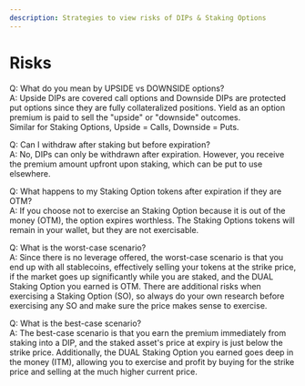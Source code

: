 ```yaml
---
description: Strategies to view risks of DIPs & Staking Options
---
```


# Risks

Q: What do you mean by UPSIDE vs DOWNSIDE options? \
A: Upside DIPs are covered call options and Downside DIPs are protected put options since they are fully collateralized positions. Yield as an option premium is paid to sell the "upside" or "downside" outcomes.\
Similar for Staking Options, Upside = Calls, Downside = Puts.

Q: Can I withdraw after staking but before expiration? \
A: No, DIPs can only be withdrawn after expiration. However, you receive the premium amount upfront upon staking, which can be put to use elsewhere.

Q: What happens to my Staking Option tokens after expiration if they are OTM? \
A: If you choose not to exercise an Staking Option because it is out of the money (OTM), the option expires worthless. The Staking Options tokens will remain in your wallet, but they are not exercisable.

Q: What is the worst-case scenario? \
A: Since there is no leverage offered, the worst-case scenario is that you end up with all stablecoins, effectively selling your tokens at the strike price, if the market goes up significantly while you are staked, and the DUAL Staking Option you earned is OTM. There are additional risks when exercising a Staking Option (SO), so always do your own research before exercising any SO and make sure the price makes sense to exercise.

Q: What is the best-case scenario? \
A: The best-case scenario is that you earn the premium immediately from staking into a DIP, and the staked asset's price at expiry is just below the strike price. Additionally, the DUAL Staking Option you earned goes deep in the money (ITM), allowing you to exercise and profit by buying for the strike price and selling at the much higher current price.
